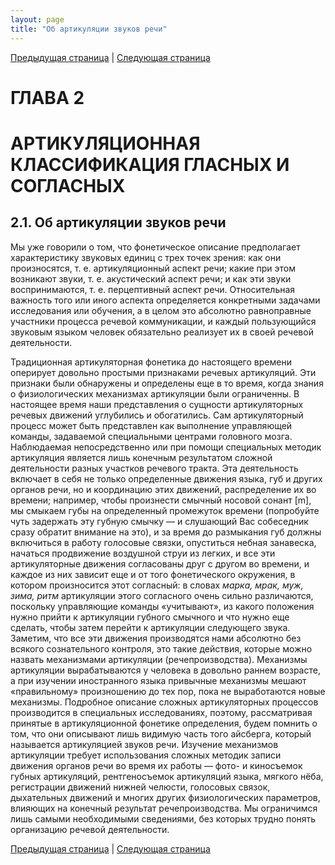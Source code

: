 ```yaml
---
layout: page
title: "Об артикуляции звуков речи"
---
```


[Предыдущая страница](018.html) | [Следующая страница](022.html)

# ГЛАВА 2
# АРТИКУЛЯЦИОННАЯ КЛАССИФИКАЦИЯ ГЛАСНЫХ И СОГЛАСНЫХ 

## 2.1. Об артикуляции звуков речи
Мы уже говорили о том, что фонетическое описание предполагает характеристику звуковых
единиц с трех точек зрения: как они произносятся, т. е. артикуляционный аспект речи; какие при
этом возникают звуки, т. е. акустический аспект речи; и как эти звуки воспринимаются, т. е.
перцептивный аспект речи. Относительная важность того или иного аспекта определяется 
конкретными задачами исследования или обучения, а в целом это абсолютно равноправные 
участники процесса речевой коммуникации, и каждый пользующийся звуковым языком человек 
обязательно реализует их в своей речевой деятельности. 

Традиционная артикуляторная фонетика до настоящего времени оперирует довольно простыми 
признаками речевых артикуляций. Эти признаки были обнаружены и определены еще в то время, 
когда знания о физиологических механизмах артикуляции были ограниченны. В настоящее время 
наши представления о сущности артикуляторных речевых движений углубились и обогатились. 
Сам артикуляторный процесс может быть представлен как выполнение управляющей команды, 
задаваемой специальными центрами головного мозга. Наблюдаемая непосредственно или при
помощи специальных методик артикуляция является лишь конечным результатом сложной 
деятельности разных участков речевого тракта. Эта деятельность включает в себя не только
определенные движения языка, губ и других органов речи, но и координацию этих движений, 
распределение их во времени; например, чтобы произнести смычный носовой сонант [m], мы 
смыкаем губы на определенный промежуток времени (попробуйте чуть задержать эту губную 
смычку — и слушающий Вас собеседник сразу обратит внимание на это), и за время до размыкания 
губ должны включиться в работу голосовые связки, опуститься небная занавеска, начаться 
продвижение воздушной струи из легких, и все эти артикуляторные движения согласованы друг
с другом во времени, и каждое из них зависит еще и от того фонетического окружения, в котором 
произносится этот согласный: в словах <i>марка, мрак, муж, зима, ритм</i> артикуляции этого согласного
очень сильно различаются, поскольку управляющие команды «учитывают», из какого положения 
нужно прийти к артикуляции губного смычного и что нужно еще сделать, чтобы затем перейти к 
артикуляции следующего звука. Заметим, что все эти движения производятся нами абсолютно
без всякого сознательного контроля, это такие действия, которые можно назвать механизмами
артикуляции (речепроизводства). Механизмы артикуляции вырабатываются у человека в довольно 
раннем возрасте, а при изучении иностранного языка привычные механизмы мешают «правильному» 
произношению до тех пор, пока не выработаются новые механизмы. Подробное описание сложных 
артикуляторных процессов производится в специальных исследованиях, поэтому, рассматривая 
принятые в артикуляционной фонетике определения, будем помнить о том, что они описывают
лишь видимую часть того айсберга, который называется артикуляцией звуков речи. Изучение 
механизмов артикуляции требует использования сложных методик записи движения органов 
речи во время их работы — фото- и киносъемок губных артикуляций, рентгеносъемок артикуляций 
языка, мягкого нёба, регистрации движений нижней челюсти, голосовых связок, дыхательных
движений и многих других физиологических параметров, влияющих на конечный результат 
речепроизводства. Мы ограничимся лишь самыми необходимыми сведениями, без которых 
трудно понять организацию речевой деятельности. 


[Предыдущая страница](018.html) | [Следующая страница](022.html)
